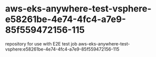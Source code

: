 # aws-eks-anywhere-test-vsphere-e58261be-4e74-4fc4-a7e9-85f559472156-115
repository for use with E2E test job aws-eks-anywhere-test-vsphere:e58261be-4e74-4fc4-a7e9-85f559472156-115

